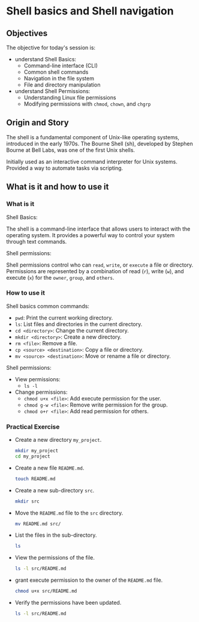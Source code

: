 # Shell basics and Shell navigation

## Objectives

The objective for today's session is:

- understand Shell Basics:
  - Command-line interface (CLI)
  - Common shell commands
  - Navigation in the file system
  - File and directory manipulation
- understand Shell Permissions:
  - Understanding Linux file permissions
  - Modifying permissions with `chmod`, `chown`, and `chgrp`

## Origin and Story

The shell is a fundamental component of Unix-like operating systems, introduced in the early 1970s. The Bourne Shell (sh), developed by Stephen Bourne at Bell Labs, was one of the first Unix shells.

Initially used as an interactive command interpreter for Unix systems. Provided a way to automate tasks via scripting.

## What is it and how to use it

### What is it

Shell Basics:

The shell is a command-line interface that allows users to interact with the operating system. It provides a powerful way to control your system through text commands.

Shell permissions:

Shell permissions control who can `read`, `write`, or `execute` a file or directory. Permissions are represented by a combination of read (`r`), write (`w`), and execute (`x`) for the `owner`, `group`, and `others`.

### How to use it

Shell basics common commands:

- `pwd`: Print the current working directory.
- `ls`: List files and directories in the current directory.
- `cd <directory>`: Change the current directory.
- `mkdir <directory>`: Create a new directory.
- `rm <file>`: Remove a file.
- `cp <source> <destination>`: Copy a file or directory.
- `mv <source> <destination>`: Move or rename a file or directory.

Shell permissions:

- View permissions:
  - `ls -l`
- Change permissions:
  - `chmod u+x <file>`: Add execute permission for the user.
  - `chmod g-w <file>`: Remove write permission for the group.
  - `chmod o+r <file>`: Add read permission for others.

### Practical Exercise

- Create a new directory `my_project`.
  ```bash
  mkdir my_project
  cd my_project
  ```
- Create a new file `README.md`.
  ```bash
  touch README.md
  ```
- Create a new sub-directory `src`.
  ```bash
  mkdir src
  ```
- Move the `README.md` file to the `src` directory.
  ```bash
  mv README.md src/
  ```
- List the files in the sub-directory.
  ```bash
  ls
  ```
- View the permissions of the file.
  ```bash
  ls -l src/README.md
  ```
- grant execute permission to the owner of the `README.md` file.
  ```bash
  chmod u+x src/README.md
  ```
- Verify the permissions have been updated.
  ```bash
  ls -l src/README.md
  ```
